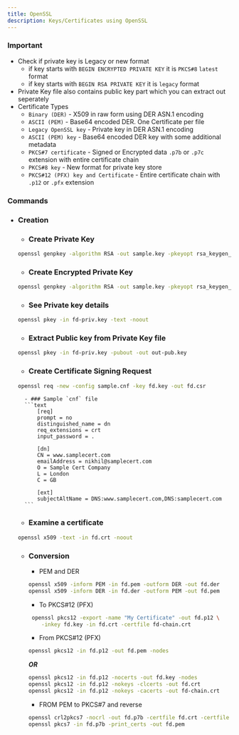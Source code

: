 ```yaml
---
title: OpenSSL
description: Keys/Certificates using OpenSSL
---
```


### Important
- Check if private key is Legacy or new format 
    - if key starts with `BEGIN ENCRYPTED PRIVATE KEY` it is `PKCS#8` `latest` format
    - if key starts with `BEGIN RSA PRIVATE KEY` it is `legacy` format
- Private Key file also contains public key part which you can extract out seperately
- Certificate Types
    - `Binary (DER)` - X509 in raw form using DER ASN.1 encoding
    - `ASCII (PEM)` - Base64 encoded DER. One Certificate per file
    - `Legacy OpenSSL key` - Private key in DER ASN.1 encoding
    - `ASCII (PEM) key` - Base64 encoded DER key with some additional metadata
    - `PKCS#7 certificate` - Signed or Encrypted data `.p7b` or `.p7c` extension with entire certificate chain
    - `PKCS#8 key` - New format for private key store
    - `PKCS#12 (PFX) key and Certificate` - Entire certificate chain with `.p12` or `.pfx` extension

### Commands
- ### Creation
    - ### Create Private Key
    ```bash
    openssl genpkey -algorithm RSA -out sample.key -pkeyopt rsa_keygen_bits:2048
    ```

    - ### Create Encrypted Private Key
    ```bash
    openssl genpkey -algorithm RSA -out sample.key -pkeyopt rsa_keygen_bits:2048 -aes-128-cbc
    ```

    - ### See Private key details
    ```bash
    openssl pkey -in fd-priv.key -text -noout
    ```

    - ### Extract Public key from Private Key file
    ```bash
    openssl pkey -in fd-priv.key -pubout -out out-pub.key
    ```

    - ### Create Certificate Signing Request
    ```bash
    openssl req -new -config sample.cnf -key fd.key -out fd.csr
    ```
        - ### Sample `cnf` file
        ```text
            [req]
            prompt = no
            distinguished_name = dn
            req_extensions = crt
            input_password = .
            
            [dn]
            CN = www.samplecert.com
            emailAddress = nikhil@samplecert.com
            O = Sample Cert Company
            L = London
            C = GB
            
            [ext]
            subjectAltName = DNS:www.samplecert.com,DNS:samplecert.com
        ```

    - ### Examine a certificate
    ```bash
    openssl x509 -text -in fd.crt -noout
    ```
    - ### Conversion
      - PEM and DER
      ```bash
      openssl x509 -inform PEM -in fd.pem -outform DER -out fd.der
      openssl x509 -inform DER -in fd.der -outform PEM -out fd.pem
      ```
  
      - To PKCS#12 (PFX)
      ```bash
       openssl pkcs12 -export -name "My Certificate" -out fd.p12 \
          -inkey fd.key -in fd.crt -certfile fd-chain.crt
      ```
  
      - From PKCS#12 (PFX)
      ```bash
      openssl pkcs12 -in fd.p12 -out fd.pem -nodes
      ```
      ***OR***
      ```bash
      openssl pkcs12 -in fd.p12 -nocerts -out fd.key -nodes
      openssl pkcs12 -in fd.p12 -nokeys -clcerts -out fd.crt
      openssl pkcs12 -in fd.p12 -nokeys -cacerts -out fd-chain.crt
      ```
  
      - FROM PEM to PKCS#7 and reverse
      ```bash
      openssl crl2pkcs7 -nocrl -out fd.p7b -certfile fd.crt -certfile fd-chain.crt
      openssl pkcs7 -in fd.p7b -print_certs -out fd.pem
      ```
